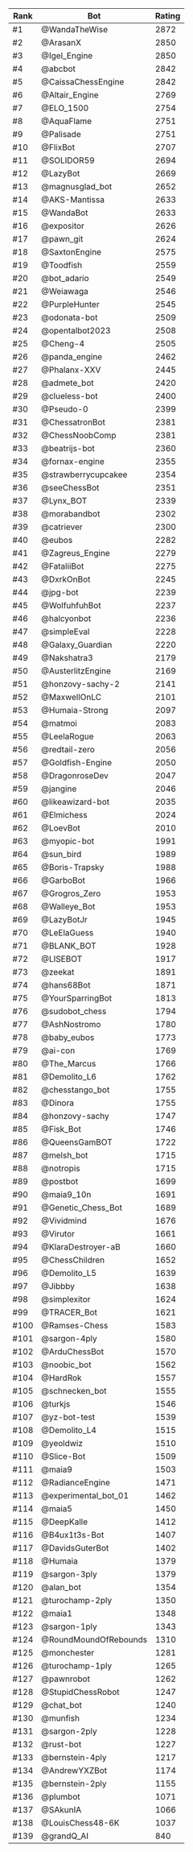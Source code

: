 Rank|Bot|Rating
---|---|---
#1|@WandaTheWise|2872
#2|@ArasanX|2850
#3|@Igel_Engine|2850
#4|@abcbot|2842
#5|@CaissaChessEngine|2842
#6|@Altair_Engine|2769
#7|@ELO_1500|2754
#8|@AquaFlame|2751
#9|@Palisade|2751
#10|@FlixBot|2707
#11|@SOLIDOR59|2694
#12|@LazyBot|2669
#13|@magnusglad_bot|2652
#14|@AKS-Mantissa|2633
#15|@WandaBot|2633
#16|@expositor|2626
#17|@pawn_git|2624
#18|@SaxtonEngine|2575
#19|@Toodfish|2559
#20|@bot_adario|2549
#21|@Weiawaga|2546
#22|@PurpleHunter|2545
#23|@odonata-bot|2509
#24|@opentalbot2023|2508
#25|@Cheng-4|2505
#26|@panda_engine|2462
#27|@Phalanx-XXV|2445
#28|@admete_bot|2420
#29|@clueless-bot|2400
#30|@Pseudo-0|2399
#31|@ChessatronBot|2381
#32|@ChessNoobComp|2381
#33|@beatrijs-bot|2360
#34|@fornax-engine|2355
#35|@strawberrycupcakee|2354
#36|@seeChessBot|2351
#37|@Lynx_BOT|2339
#38|@morabandbot|2302
#39|@catriever|2300
#40|@eubos|2282
#41|@Zagreus_Engine|2279
#42|@FataliiBot|2275
#43|@DxrkOnBot|2245
#44|@jpg-bot|2239
#45|@WolfuhfuhBot|2237
#46|@halcyonbot|2236
#47|@simpleEval|2228
#48|@Galaxy_Guardian|2220
#49|@Nakshatra3|2179
#50|@AusterlitzEngine|2169
#51|@honzovy-sachy-2|2141
#52|@MaxwellOnLC|2101
#53|@Humaia-Strong|2097
#54|@matmoi|2083
#55|@LeelaRogue|2063
#56|@redtail-zero|2056
#57|@Goldfish-Engine|2050
#58|@DragonroseDev|2047
#59|@jangine|2046
#60|@likeawizard-bot|2035
#61|@Elmichess|2024
#62|@LoevBot|2010
#63|@myopic-bot|1991
#64|@sun_bird|1989
#65|@Boris-Trapsky|1988
#66|@GarboBot|1966
#67|@Grogros_Zero|1953
#68|@Walleye_Bot|1953
#69|@LazyBotJr|1945
#70|@LeElaGuess|1940
#71|@BLANK_BOT|1928
#72|@LISEBOT|1917
#73|@zeekat|1891
#74|@hans68Bot|1871
#75|@YourSparringBot|1813
#76|@sudobot_chess|1794
#77|@AshNostromo|1780
#78|@baby_eubos|1773
#79|@ai-con|1769
#80|@The_Marcus|1766
#81|@Demolito_L6|1762
#82|@chesstango_bot|1755
#83|@Dinora|1755
#84|@honzovy-sachy|1747
#85|@Fisk_Bot|1746
#86|@QueensGamBOT|1722
#87|@melsh_bot|1715
#88|@notropis|1715
#89|@postbot|1699
#90|@maia9_10n|1691
#91|@Genetic_Chess_Bot|1689
#92|@Vividmind|1676
#93|@Virutor|1661
#94|@KlaraDestroyer-aB|1660
#95|@ChessChildren|1652
#96|@Demolito_L5|1639
#97|@Jibbby|1638
#98|@simplexitor|1624
#99|@TRACER_Bot|1621
#100|@Ramses-Chess|1583
#101|@sargon-4ply|1580
#102|@ArduChessBot|1570
#103|@noobic_bot|1562
#104|@HardRok|1557
#105|@schnecken_bot|1555
#106|@turkjs|1546
#107|@yz-bot-test|1539
#108|@Demolito_L4|1515
#109|@yeoldwiz|1510
#110|@Slice-Bot|1509
#111|@maia9|1503
#112|@RadianceEngine|1471
#113|@experimental_bot_01|1462
#114|@maia5|1450
#115|@DeepKalle|1412
#116|@B4ux1t3s-Bot|1407
#117|@DavidsGuterBot|1402
#118|@Humaia|1379
#119|@sargon-3ply|1379
#120|@alan_bot|1354
#121|@turochamp-2ply|1350
#122|@maia1|1348
#123|@sargon-1ply|1343
#124|@RoundMoundOfRebounds|1310
#125|@monchester|1281
#126|@turochamp-1ply|1265
#127|@pawnrobot|1262
#128|@StupidChessRobot|1247
#129|@chat_bot|1240
#130|@munfish|1234
#131|@sargon-2ply|1228
#132|@rust-bot|1227
#133|@bernstein-4ply|1217
#134|@AndrewYXZBot|1174
#135|@bernstein-2ply|1155
#136|@plumbot|1071
#137|@SAkunIA|1066
#138|@LouisChess48-6K|1037
#139|@grandQ_AI|840
